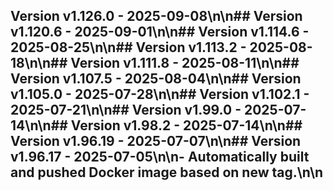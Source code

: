 ## Version v1.126.0 - 2025-09-08\n\n## Version v1.120.6 - 2025-09-01\n\n## Version v1.114.6 - 2025-08-25\n\n## Version v1.113.2 - 2025-08-18\n\n## Version v1.111.8 - 2025-08-11\n\n## Version v1.107.5 - 2025-08-04\n\n## Version v1.105.0 - 2025-07-28\n\n## Version v1.102.1 - 2025-07-21\n\n## Version v1.99.0 - 2025-07-14\n\n## Version v1.98.2 - 2025-07-14\n\n## Version v1.96.19 - 2025-07-07\n\n## Version v1.96.17 - 2025-07-05\n\n- Automatically built and pushed Docker image based on new tag.\n\n
